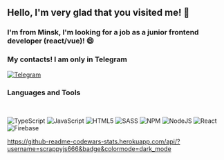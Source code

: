 ## Hello, I'm very glad that you visited me! 👋
### I'm from Minsk, I'm looking for a job as a junior frontend developer (react/vue)! 😄 


### My contacts! I am only in Telegram
[![Telegram](https://img.shields.io/badge/-Telegram-090909?style=flat-square&logo=Telegram&LogoColor=27A0D9)](https://t.me/yyfsc)

### Languages and Tools
</br>

![TypeScript](https://img.shields.io/badge/typescript-%23007ACC.svg?style=for-the-badge&logo=typescript&logoColor=white)
![JavaScript](https://img.shields.io/badge/javascript-%23323330.svg?style=for-the-badge&logo=javascript&logoColor=%23F7DF1E)
![HTML5](https://img.shields.io/badge/html5-%23E34F26.svg?style=for-the-badge&logo=html5&logoColor=white)
![SASS](https://img.shields.io/badge/SASS-hotpink.svg?style=for-the-badge&logo=SASS&logoColor=white)
![NPM](https://img.shields.io/badge/NPM-%23000000.svg?style=for-the-badge&logo=npm&logoColor=white)
![NodeJS](https://img.shields.io/badge/node.js-6DA55F?style=for-the-badge&logo=node.js&logoColor=white)
![React](https://img.shields.io/badge/react-%2320232a.svg?style=for-the-badge&logo=react&logoColor=%2361DAFB)
![Firebase](https://img.shields.io/badge/firebase-%23039BE5.svg?style=for-the-badge&logo=firebase)

https://github-readme-codewars-stats.herokuapp.com/api/?username=scrappyjs666&badge&colormode=dark_mode

<!--
**szx231/szx231** is a ✨ _special_ ✨ repository because its `README.md` (this file) appears on your GitHub profile.

